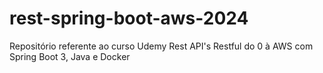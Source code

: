 # rest-spring-boot-aws-2024
Repositório referente ao curso Udemy Rest API's Restful do 0 à AWS com Spring Boot 3, Java e Docker
